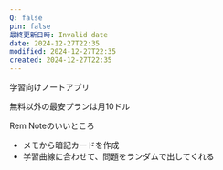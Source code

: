 ```yaml
---
Q: false
pin: false
最終更新日時: Invalid date
date: 2024-12-27T22:35
modified: 2024-12-27T22:35
created: 2024-12-27T22:35
---
```

学習向けノートアプリ

無料以外の最安プランは月10ドル

  

Rem Noteのいいところ

- メモから暗記カードを作成
- 学習曲線に合わせて、問題をランダムで出してくれる